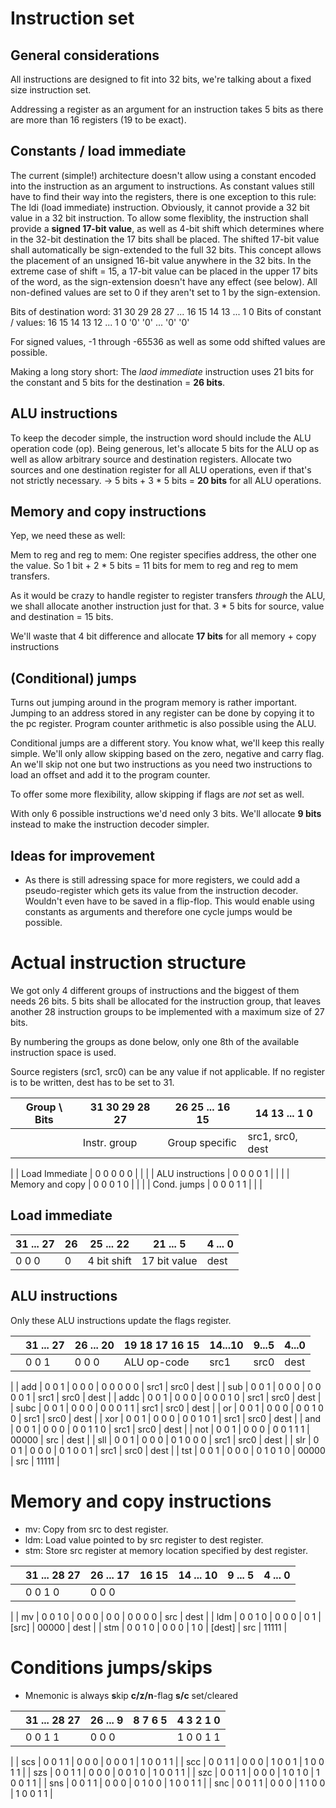 # Instruction set

## General considerations

All instructions are designed to fit into 32 bits, we're talking about a
fixed size instruction set.

Addressing a register as an argument for an instruction takes 5 bits as
there are more than 16 registers (19 to be exact).

## Constants / load immediate

The current (simple!) architecture doesn't allow using a constant encoded
into the instruction as an argument to instructions. As constant values
still have to find their way into the registers, there is one exception
to this rule: The ldi (load immediate) instruction. Obviously, it cannot
provide a 32 bit value in a 32 bit instruction. To allow some flexiblity,
the instruction shall provide a **signed 17-bit value**, as well as 4-bit
shift which determines where in the 32-bit destination the 17 bits shall
be placed. The shifted 17-bit value shall automatically be sign-extended
to the full 32 bits. This concept allows the placement of an unsigned
16-bit value anywhere in the 32 bits. In the extreme case of shift = 15,
a 17-bit value can be placed in the upper 17 bits of the word, as the
sign-extension doesn't have any effect (see below). All non-defined
values are set to 0 if they aren't set to 1 by the sign-extension.

Bits of destination word:  31 30 29 28 27 ... 16 15  14  13 ...  1   0
Bits of constant / values: 16 15 14 13 12 ...  1  0 '0' '0' ... '0' '0'

For signed values, -1 through -65536 as well as some odd shifted values
are possible.

Making a long story short: The *laod immediate* instruction uses 21 bits
for the constant and 5 bits for the destination = **26 bits**.

## ALU instructions

To keep the decoder simple, the instruction word should include the ALU
operation code (op). Being generous, let's allocate 5 bits for the ALU op
as well as allow arbitrary source and destination registers. Allocate
two sources and one destination register for all ALU operations, even
if that's not strictly necessary. -> 5 bits + 3 * 5 bits = **20 bits**
for all ALU operations.

## Memory and copy instructions

Yep, we need these as well:

Mem to reg and reg to mem: One register specifies address, the other one
the value. So 1 bit + 2 * 5 bits = 11 bits for mem to reg and reg to mem
transfers.

As it would be crazy to handle register to register transfers *through*
the ALU, we shall allocate another instruction just for that.
3 * 5 bits for source, value and destination = 15 bits.

We'll waste that 4 bit difference and allocate **17 bits** for all
memory + copy instructions

## (Conditional) jumps

Turns out jumping around in the program memory is rather important. Jumping
to an address stored in any register can be done by copying it to the pc
register. Program counter arithmetic is also possible using the ALU.

Conditional jumps are a different story. You know what, we'll keep this
really simple. We'll only allow skipping based on the zero, negative and
carry flag. An we'll skip not one but two instructions as you need two
instructions to load an offset and add it to the program counter.

To offer some more flexibility, allow skipping if flags are *not* set
as well.

With only 6 possible instructions we'd need only 3 bits. We'll allocate
**9 bits** instead to make the instruction decoder simpler.

## Ideas for improvement

* As there is still adressing space for more registers, we could add a
  pseudo-register which gets its value from the instruction decoder.
  Wouldn't even have to be saved in a flip-flop. This would enable
  using constants as arguments and therefore one cycle jumps would be
  possible.

# Actual instruction structure

We got only 4 different groups of instructions and the biggest of them
needs 26 bits. 5 bits shall be allocated for the instruction group,
that leaves another 28 instruction groups to be implemented with a
maximum size of 27 bits.

By numbering the groups as done below, only one 8th of the available
instruction space is used.

Source registers (src1, src0) can be any value if not applicable. If no
register is to be written, dest has to be set to 31.

| Group \ Bits     | 31 30 29 28 27 | 26 25 ... 16 15 | 14 13  ...  1  0 |
|------------------|----------------|-----------------|------------------|
|                  | Instr. group   | Group specific  | src1, src0, dest |
|
| Load Immediate   |  0  0  0  0  0 |                 |                  |
| ALU instructions |  0  0  0  0  1 |                 |                  |
| Memory and copy  |  0  0  0  1  0 |                 |                  |
| Cond. jumps      |  0  0  0  1  1 |                 |                  |

## Load immediate

| 31 ... 27 | 26 | 25  ...  22 | 21   ...   5 | 4 ... 0 |
|-----------|----|-------------|--------------|---------|
|  0  0   0 |  0 | 4 bit shift | 17 bit value | dest    |

## ALU instructions

Only these ALU instructions update the flags register.

|      | 31 ... 27 | 26 ... 20 | 19 18 17 16 15 | 14...10| 9...5 | 4...0 |
|------|-----------|-----------|----------------|--------|-------|-------|
|      |  0  0   1 |  0  0   0 | ALU op-code    |  src1  |  src0 | dest  |
|
| add  |  0  0   1 |  0  0   0 |  0  0  0  0  0 |  src1  |  src0 | dest  |
| sub  |  0  0   1 |  0  0   0 |  0  0  0  0  1 |  src1  |  src0 | dest  |
| addc |  0  0   1 |  0  0   0 |  0  0  0  1  0 |  src1  |  src0 | dest  |
| subc |  0  0   1 |  0  0   0 |  0  0  0  1  1 |  src1  |  src0 | dest  |
| or   |  0  0   1 |  0  0   0 |  0  0  1  0  0 |  src1  |  src0 | dest  |
| xor  |  0  0   1 |  0  0   0 |  0  0  1  0  1 |  src1  |  src0 | dest  |
| and  |  0  0   1 |  0  0   0 |  0  0  1  1  0 |  src1  |  src0 | dest  |
| not  |  0  0   1 |  0  0   0 |  0  0  1  1  1 | 00000  |  src  | dest  |
| sll  |  0  0   1 |  0  0   0 |  0  1  0  0  0 |  src1  |  src0 | dest  |
| slr  |  0  0   1 |  0  0   0 |  0  1  0  0  1 |  src1  |  src0 | dest  |
| tst  |  0  0   1 |  0  0   0 |  0  1  0  1  0 | 00000  |  src  | 11111 |

# Memory and copy instructions

* mv: Copy from src to dest register.
* ldm: Load value pointed to by src register to dest register.
* stm: Store src register at memory location specified by dest register.

|     | 31 ... 28 27 | 26 ... 17 | 16 15 | 14 ... 10 | 9 ... 5 | 4 ... 0|
|-----|--------------|-----------|-------|-----------|---------|--------|
|     |  0  0   1  0 |  0  0   0 |       |           |         |        |
|
| mv  |  0  0   1  0 |  0  0   0 |  0  0 |  0 0 0 0  |   src   |  dest  |
| ldm |  0  0   1  0 |  0  0   0 |  0  1 |   [src]   |  00000  |  dest  |
| stm |  0  0   1  0 |  0  0   0 |  1  0 |  [dest]   |   src   |  11111 |


# Conditions jumps/skips

* Mnemonic is always **s**kip **c/z/n**-flag **s/c** set/cleared

|     | 31 ... 28 27 | 26 ... 9 | 8 7 6 5 | 4 3 2 1 0 |
|-----|--------------|----------|---------|-----------|
|     |  0  0   1  1 |  0  0  0 |         | 1 0 0 1 1 |
|
| scs |  0  0   1  1 |  0  0  0 | 0 0 0 1 | 1 0 0 1 1 |
| scc |  0  0   1  1 |  0  0  0 | 1 0 0 1 | 1 0 0 1 1 |
| szs |  0  0   1  1 |  0  0  0 | 0 0 1 0 | 1 0 0 1 1 |
| szc |  0  0   1  1 |  0  0  0 | 1 0 1 0 | 1 0 0 1 1 |
| sns |  0  0   1  1 |  0  0  0 | 0 1 0 0 | 1 0 0 1 1 |
| snc |  0  0   1  1 |  0  0  0 | 1 1 0 0 | 1 0 0 1 1 |

